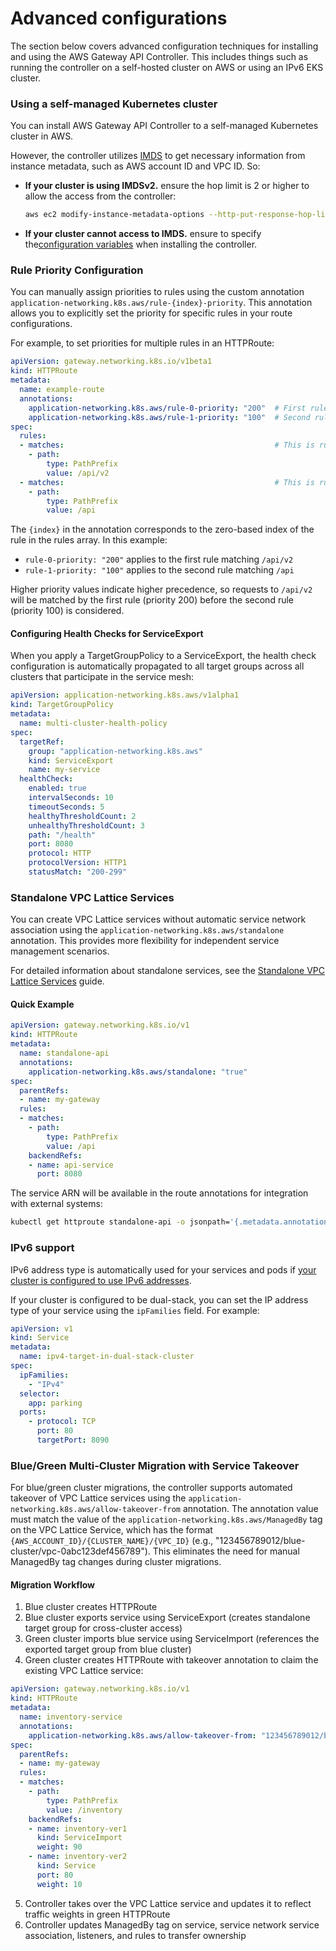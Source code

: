 # Advanced configurations

The section below covers advanced configuration techniques for installing and using the AWS Gateway API Controller. This includes things such as running the controller on a self-hosted cluster on AWS or using an IPv6 EKS cluster.

### Using a self-managed Kubernetes cluster

You can install AWS Gateway API Controller to a self-managed Kubernetes cluster in AWS.

However, the controller utilizes [IMDS](https://docs.aws.amazon.com/AWSEC2/latest/UserGuide/ec2-instance-metadata.html) to get necessary information from instance metadata, such as AWS account ID and VPC ID. So:

- **If your cluster is using IMDSv2.** ensure the hop limit is 2 or higher to allow the access from the controller:

    ```bash
    aws ec2 modify-instance-metadata-options --http-put-response-hop-limit 2 --region <region> --instance-id <instance-id>
    ```

- **If your cluster cannot access to IMDS.** ensure to specify the[configuration variables](environment.md) when installing the controller.

### Rule Priority Configuration

You can manually assign priorities to rules using the custom annotation `application-networking.k8s.aws/rule-{index}-priority`. This annotation allows you to explicitly set the priority for specific rules in your route configurations.

For example, to set priorities for multiple rules in an HTTPRoute:

```yaml
apiVersion: gateway.networking.k8s.io/v1beta1
kind: HTTPRoute
metadata:
  name: example-route
  annotations:
    application-networking.k8s.aws/rule-0-priority: "200"  # First rule gets higher priority
    application-networking.k8s.aws/rule-1-priority: "100"  # Second rule gets lower priority
spec:
  rules:
  - matches:                                               # This is rule[0]
    - path:
        type: PathPrefix
        value: /api/v2
  - matches:                                               # This is rule[1]
    - path:
        type: PathPrefix
        value: /api
```

The `{index}` in the annotation corresponds to the zero-based index of the rule in the rules array. In this example:
- `rule-0-priority: "200"` applies to the first rule matching `/api/v2`
- `rule-1-priority: "100"` applies to the second rule matching `/api`

Higher priority values indicate higher precedence, so requests to `/api/v2` will be matched by the first rule (priority 200) before the second rule (priority 100) is considered.

#### Configuring Health Checks for ServiceExport

When you apply a TargetGroupPolicy to a ServiceExport, the health check configuration is automatically propagated to all target groups across all clusters that participate in the service mesh:

```yaml
apiVersion: application-networking.k8s.aws/v1alpha1
kind: TargetGroupPolicy
metadata:
  name: multi-cluster-health-policy
spec:
  targetRef:
    group: "application-networking.k8s.aws"
    kind: ServiceExport
    name: my-service
  healthCheck:
    enabled: true
    intervalSeconds: 10
    timeoutSeconds: 5
    healthyThresholdCount: 2
    unhealthyThresholdCount: 3
    path: "/health"
    port: 8080
    protocol: HTTP
    protocolVersion: HTTP1
    statusMatch: "200-299"
```

### Standalone VPC Lattice Services

You can create VPC Lattice services without automatic service network association using the `application-networking.k8s.aws/standalone` annotation. This provides more flexibility for independent service management scenarios.

For detailed information about standalone services, see the [Standalone VPC Lattice Services](standalone-services.md) guide.

#### Quick Example

```yaml
apiVersion: gateway.networking.k8s.io/v1
kind: HTTPRoute
metadata:
  name: standalone-api
  annotations:
    application-networking.k8s.aws/standalone: "true"
spec:
  parentRefs:
  - name: my-gateway
  rules:
  - matches:
    - path:
        type: PathPrefix
        value: /api
    backendRefs:
    - name: api-service
      port: 8080
```

The service ARN will be available in the route annotations for integration with external systems:

```bash
kubectl get httproute standalone-api -o jsonpath='{.metadata.annotations.application-networking\.k8s\.aws/lattice-service-arn}'
```

### IPv6 support

IPv6 address type is automatically used for your services and pods if
[your cluster is configured to use IPv6 addresses](https://docs.aws.amazon.com/eks/latest/userguide/cni-ipv6.html).

If your cluster is configured to be dual-stack, you can set the IP address type
of your service using the `ipFamilies` field. For example:

```yaml title="parking_service.yaml"
apiVersion: v1
kind: Service
metadata:
  name: ipv4-target-in-dual-stack-cluster
spec:
  ipFamilies:
    - "IPv4"
  selector:
    app: parking
  ports:
    - protocol: TCP
      port: 80
      targetPort: 8090
```

### Blue/Green Multi-Cluster Migration with Service Takeover

For blue/green cluster migrations, the controller supports automated takeover of VPC Lattice services using the `application-networking.k8s.aws/allow-takeover-from` annotation. The annotation value must match the value of the `application-networking.k8s.aws/ManagedBy` tag on the VPC Lattice Service, which has the format `{AWS_ACCOUNT_ID}/{CLUSTER_NAME}/{VPC_ID}` (e.g., "123456789012/blue-cluster/vpc-0abc123def456789"). This eliminates the need for manual ManagedBy tag changes during cluster migrations.

#### Migration Workflow

1. Blue cluster creates HTTPRoute
2. Blue cluster exports service using ServiceExport (creates standalone target group for cross-cluster access)
3. Green cluster imports blue service using ServiceImport (references the exported target group from blue cluster)
4. Green cluster creates HTTPRoute with takeover annotation to claim the existing VPC Lattice service:

```yaml
apiVersion: gateway.networking.k8s.io/v1
kind: HTTPRoute
metadata:
  name: inventory-service
  annotations:
    application-networking.k8s.aws/allow-takeover-from: "123456789012/blue-cluster/vpc-0abc123def456789"
spec:
  parentRefs:
  - name: my-gateway
  rules:
  - matches:
    - path:
        type: PathPrefix
        value: /inventory
    backendRefs:
    - name: inventory-ver1 
      kind: ServiceImport
      weight: 90
    - name: inventory-ver2
      kind: Service
      port: 80
      weight: 10
```

5. Controller takes over the VPC Lattice service and updates it to reflect traffic weights in green HTTPRoute
6. Controller updates ManagedBy tag on service, service network service association, listeners, and rules to transfer ownership
